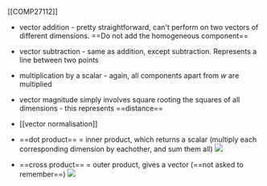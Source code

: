 [[COMP27112]]

- vector addition - pretty straightforward, can't perform on two vectors of different dimensions. ==Do not add the homogeneous component==
- vector subtraction - same as addition, except subtraction. Represents a line between two points

- multiplication by a scalar - again, all components apart from $w$ are multiplied

- vector magnitude simply involves square rooting the squares of all dimensions - this represents ==distance==

- [[vector normalisation]]

- ==dot product== = inner product, which returns a scalar (multiply each corresponding dimension by eachother, and sum them all)
![](https://i.imgur.com/nlk5hAo.png)


- ==cross product== = outer product, gives a vector (==not asked to remember==)
![](https://i.imgur.com/sB37EBd.png)

